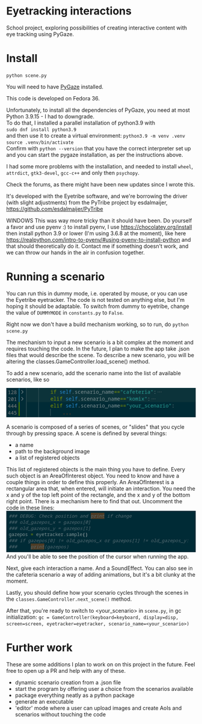 # Eyetracking interactions
School project, exploring possibilities of creating interactive content with eye tracking using PyGaze.

# Install
`python scene.py`

You will need to have [PyGaze](http://www.pygaze.org/installation/) installed.

This code is developed on Fedora 36. 

Unfortunately, to install all the dependencies of PyGaze, you need at most Python 3.9.15 - I had to downgrade.  
To do that, I installed a parallel installation of python3.9 with  
`sudo dnf install python3.9`  
and then use it to create a virtual environment:
`python3.9 -m venv .venv`  
`source .venv/bin/activate`  
Confirm with `python --version` that you have the correct interpreter set up and you can start the pygaze installation, as per the instructions above.

I had some more problems with the installation, and needed to install `wheel`, `attrdict`, `gtk3-devel`, `gcc-c++` and only then `psychopy`.

Check the forums, as there might have been new updates since I wrote this.

It's developed with the Eyetribe software, and we're borrowing the driver (with slight adjustments) from the PyTribe project by esdalmaijer, https://github.com/esdalmaijer/PyTribe

WINDOWS
This was way more tricky than it should have been. Do yourself a favor and use pyenv :)
to install pyenv, I use https://chocolatey.org/install
then install python 3.9 or lower (I'm using 3.6.8 at the moment), like here https://realpython.com/intro-to-pyenv/#using-pyenv-to-install-python
and that should theoretically do it. Contact me if something doesn't work, and we can throw our hands in the air in confusion together.

# Running a scenario
You can run this in dummy mode, i.e. operated by mouse, or you can use the Eyetribe eyetracker. 
The code is not tested on anything else, but I'm hoping it should be adaptable.
To switch from dummy to eyetribe, change the value of `DUMMYMODE` in `constants.py` to `False`.

Right now we don't have a build mechanism working, so to run, do
`python scene.py`

The mechanism to input a new scenario is a bit complex at the moment and requires touching the code. 
In the future, I plan to make the app take .json files that would describe the scene.
To describe a new scenario, you will be altering the classes.GameController.load_scene() method.

To add a new scenario, add the scenario name into the list of available scenarios, like so

![scenario setup](/docs/scenarios.png)

A scenario is composed of a series of scenes, or "slides" that you cycle through by pressing space.
A scene is defined by several things:
- a name
- path to the background image
- a list of registered objects

This list of registered objects is the main thing you have to define. Every such object is an AreaOfInterest object.
You need to know and have a couple things in order to define this properly. An AreaOfInterest is a rectangular area that, when entered, will initiate an interaction.
You need the x and y of the top left point of the rectangle, and the x and y of the bottom right point. 
There is a mechanism here to find that out. Uncomment the code in these lines:  
![debug position](/docs/debug_position.png)
And you'll be able to see the position of the cursor when running the app. 

Next, give each interaction a name.
And a SoundEffect. You can also see in the cafeteria scenario a way of adding animations, but it's a bit clunky at the moment.

Lastly, you should define how your scenario cycles through the scenes in the `classes.GameController.next_scene()` method.

After that, you're ready to switch to <your_scenario> in `scene.py`, in gc initialization:
`gc = GameController(keyboard=keyboard, display=disp, screen=screen, eyetracker=eyetracker, scenario_name=<your_scenario>)`

# Further work
These are some additions I plan to work on on this project in the future. Feel free to open up a PR and help with any of these.
- dynamic scenario creation from a .json file
- start the program by offering user a choice from the scenarios available
- package everything neatly as a python package
- generate an executable
- 'editor' mode where a user can upload images and create AoIs and scenarios without touching the code
